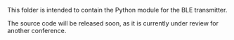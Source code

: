 This folder is intended to contain the Python module for the BLE transmitter.  

The source code will be released soon, as it is currently under review for another conference.
